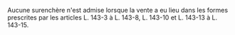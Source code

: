 Aucune surenchère n'est admise lorsque la vente a eu lieu dans les formes prescrites par les articles L. 143-3 à L. 143-8, L. 143-10 et L. 143-13 à L. 143-15.

